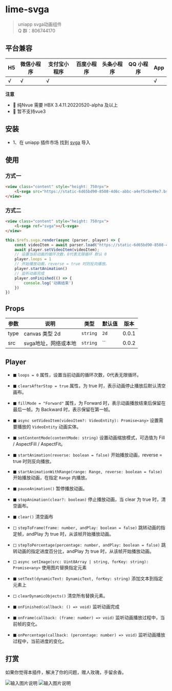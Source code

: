 # lime-svga
> uniapp svga动画组件  
>  Q 群：806744170
## 平台兼容

| H5  | 微信小程序 | 支付宝小程序 | 百度小程序 | 头条小程序 | QQ 小程序 | App  |
| --- | ---------- | ------------ | ---------- | ---------- | --------- | ---- |
| √   | √          |    √      |       |        |       | √ |

**注意** 
* 🔔 纯Nvue 需要 HBX 3.4.11.20220520-alpha 及以上
* 🔔 暂不支持vue3

## 安装
- 1、在 uniapp 插件市场 找到 [svga](https://ext.dcloud.net.cn/plugin?id=8134) 导入

## 使用

### 方式一
```html
<view class="content" style="height: 750rpx">
	<l-svga src="https://static-6d65bd90-8508-4d6c-abbc-a4ef5c8e49e7.bspapp.com/static/angel.svga"></l-svga>
</view>
```

### 方式二

```html
<view class="content" style="height: 750rpx">
	<l-svga ref="svga"></l-svga>
</view>
```
```js
this.$refs.svga.render(async (parser, player) => {
	const videoItem = await parser.load("https://static-6d65bd90-8508-4d6c-abbc-a4ef5c8e49e7.bspapp.com/static/angel.svga");
	await player.setVideoItem(videoItem);
	// 设置当前动画的循环次数，0代表无限循环 默认 0
	player.loops = 1
	// 开始播放动画，reverse = true 时则反向播放。
	player.startAnimation()
	// 监听动画完成
	player.onFinished(() => {
		console.log('动画结束')
	})
})
```



## Props

| 参数             | 说明                                                            | 类型           | 默认值        | 版本 	|
| ---------------  | --------                                                        | -------        | ------------ | ----- 	|
| type             | canvas 类型 2d                               |    `string`    | `2d`         | 0.0.1  	|
| src              | svga地址，网络或本地                          |    `string`    | ``         | 0.0.2  	|

## Player
- ◼ `loops = 0`
属性，设置当前动画的循环次数，0代表无限循环。

- ◼ `clearsAfterStop = true`
属性，为 true 时，表示动画停止播放后默认清空画布。

- ◼ `fillMode = "Forward"`
属性，为 Forward 时，表示动画播放结束后保留在最后一帧。为 Backward 时，表示保留在第一帧。

- ◼ `async setVideoItem(videoItem?: VideoEntity): Promise<any>`
设置需要播放的 `VideoEntity` 动画实体。

- ◼ `setContentMode(contentMode: string)`
设置动画缩放模式，可选值为 Fill / AspectFill / AspectFit。

- ◼ `startAnimation(reverse: boolean = false)`
开始播放动画，reverse = true 时则反向播放。

- ◼ `startAnimationWithRange(range: Range, reverse: boolean = false)`
开始播放动画，在指定 `Range` 内播放。

- ◼ `pauseAnimation()`
暂停播放动画。

- ◼ `stopAnimation(clear?: boolean)`
停止播放动画，当 clear 为 true 时，清空画布。

- ◼ `clear()`
清空画布

- ◻ `stepToFrame(frame: number, andPlay: boolean = false)`
跳转动画的指定帧，andPlay 为 true 时，从该帧开始播放动画。

- ◻ `stepToPercentage(percentage: number, andPlay: boolean = false)`
跳转动画的指定进度百分比，andPlay 为 true 时，从该帧开始播放动画。

- ◻ `async setImage(src: Uint8Array | string, forKey: string): Promise<any>`
使用图片替换指定元素

- ◼ `setText(dynamicText: DynamicText, forKey: string)`
添加文本到指定元素上

- ◻ `clearDynamicObjects()`
清空所有替换元素。

- ◼ `onFinished(callback: () => void)`
监听动画完成

- ◼ `onFrame(callback: (frame: number) => void)`
监听动画播放过程中，当前帧的变化。

- ◼ `onPercentage(callback: (percentage: number) => void)`
监听动画播放过程中，当前进度的变化。

## 打赏
如果你觉得本插件，解决了你的问题，赠人玫瑰，手留余香。  

![输入图片说明](https://static-6d65bd90-8508-4d6c-abbc-a4ef5c8e49e7.bspapp.com/image/222521_bb543f96_518581.jpeg "微信图片编辑_20201122220352.jpg")
![输入图片说明](https://static-6d65bd90-8508-4d6c-abbc-a4ef5c8e49e7.bspapp.com/image/wxplay.jpg "wxplay.jpg")